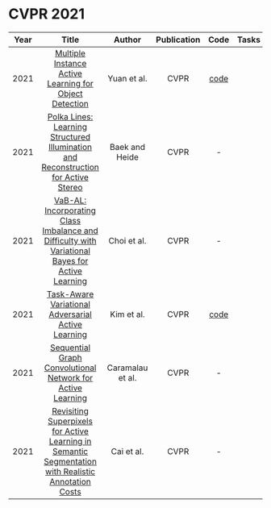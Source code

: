 # CVPR 2021

| Year |                                                       Title                                                       |   Author    | Publication | Code | Tasks | Notes | Datasets| Notions |
|:----:|:-----------------------------------------------------------------------------------------------------------------:|:-----------:|:-----------:|:----:|:----:|:-----:|:-----:|:-----:|
| 2021 |                       [Multiple Instance Active Learning for Object Detection](https://ieeexplore.ieee.org/document/9577904)                        |   Yuan et al.    |    CVPR     |   [code](https://github.com/yuantn/MI-AOD)   |      |       |
| 2021 |         [Polka Lines: Learning Structured Illumination and Reconstruction for Active Stereo](https://ieeexplore.ieee.org/document/9577824)          |  Baek and Heide  |    CVPR     |                      -                       |      |       |
| 2021 |   [VaB-AL: Incorporating Class Imbalance and Difficulty with Variational Bayes for Active Learning](https://ieeexplore.ieee.org/document/9577648)   |   Choi et al.    |    CVPR     |                      -                       |      |       |
| 2021 |                         [Task-Aware Variational Adversarial Active Learning](https://ieeexplore.ieee.org/document/9578438)                          |    Kim et al.    |    CVPR     | [code](https://github.com/cubeyoung/TA-VAAL) |      |       |
| 2021 |                     [Sequential Graph Convolutional Network for Active Learning](https://ieeexplore.ieee.org/document/9577805)                      | Caramalau et al. |    CVPR     |                      -                       |      |       |
| 2021 | [Revisiting Superpixels for Active Learning in Semantic Segmentation with Realistic Annotation Costs](https://ieeexplore.ieee.org/document/9577463) |    Cai et al.    |    CVPR     |                      -                       |      |       |
